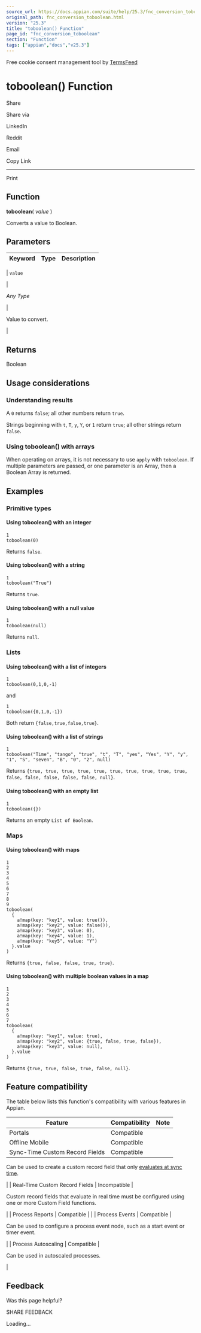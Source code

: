 ```yaml
---
source_url: https://docs.appian.com/suite/help/25.3/fnc_conversion_toboolean.html
original_path: fnc_conversion_toboolean.html
version: "25.3"
title: "toboolean() Function"
page_id: "fnc_conversion_toboolean"
section: "Function"
tags: ["appian","docs","v25.3"]
---
```



Free cookie consent management tool by [TermsFeed](https://www.termsfeed.com/)

# toboolean() Function

Share

Share via

LinkedIn

Reddit

Email

Copy Link

* * *

Print

## Function

**toboolean**( _value_ )

Converts a value to Boolean.

## Parameters

| Keyword | Type | Description |
| --- | --- | --- |
|
`value`

 |

_Any Type_

 |

Value to convert.

 |

## Returns

Boolean

## Usage considerations

### Understanding results

A `0` returns `false`; all other numbers return `true`.

Strings beginning with `t`, `T`, `y`, `Y`, or `1` return `true`; all other strings return `false`.

### Using toboolean() with arrays

When operating on arrays, it is not necessary to use `apply` with `toboolean`. If multiple parameters are passed, or one parameter is an Array, then a Boolean Array is returned.

## Examples

### Primitive types

#### Using toboolean() with an integer

```
1
toboolean(0)
```

Returns `false`.

#### Using toboolean() with a string

```
1
toboolean("True")
```

Returns `true`.

#### Using toboolean() with a null value

```
1
toboolean(null)
```

Returns `null`.

### Lists

#### Using toboolean() with a list of integers

```
1
toboolean(0,1,0,-1)
```

and

```
1
toboolean({0,1,0,-1})
```

Both return `{false,true,false,true}`.

#### Using toboolean() with a list of strings

```
1
toboolean("Time", "tango", "true", "t", "T", "yes", "Yes", "Y", "y", "1", "S", "seven", "B", "0", "2", null)
```

Returns `{true, true, true, true, true, true, true, true, true, true, false, false, false, false, false, null}`.

#### Using toboolean() with an empty list

```
1
toboolean({})
```

Returns an empty `List of Boolean`.

### Maps

#### Using toboolean() with maps

```
1
2
3
4
5
6
7
8
9
toboolean(
  {
    a!map(key: "key1", value: true()),
    a!map(key: "key2", value: false()),
    a!map(key: "key3", value: 0),
    a!map(key: "key4", value: 1),
    a!map(key: "key5", value: "Y")
  }.value
)
```

Returns `{true, false, false, true, true}`.

#### Using toboolean() with multiple boolean values in a map

```
1
2
3
4
5
6
7
toboolean(
  {
    a!map(key: "key1", value: true),
    a!map(key: "key2", value: {true, false, true, false}),
    a!map(key: "key3", value: null),
  }.value
)
```

Returns `{true, true, false, true, false, null}`.

## Feature compatibility

The table below lists this function's compatibility with various features in Appian.

| Feature | Compatibility | Note |
| --- | --- | --- |
| Portals | Compatible |  |
| Offline Mobile | Compatible |  |
| Sync-Time Custom Record Fields | Compatible |
Can be used to create a custom record field that only [evaluates at sync time](custom-record-fields.html#prodlink-sync-time-evaluations).

 |
| Real-Time Custom Record Fields | Incompatible |

Custom record fields that evaluate in real time must be configured using one or more Custom Field functions.

 |
| Process Reports | Compatible |  |
| Process Events | Compatible |

Can be used to configure a process event node, such as a start event or timer event.

 |
| Process Autoscaling | Compatible |

Can be used in autoscaled processes.

 |

## Feedback

Was this page helpful?

SHARE FEEDBACK

Loading...